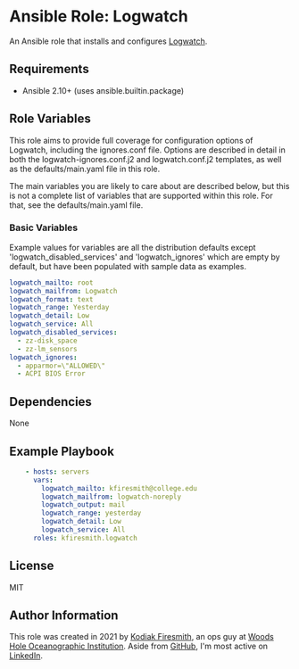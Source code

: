 Ansible Role: Logwatch
=========

An Ansible role that installs and configures [Logwatch][logwatch].

Requirements
------------

 - Ansible 2.10+ (uses ansible.builtin.package)

Role Variables
--------------

This role aims to provide full coverage for configuration options of Logwatch, including the ignores.conf file.
Options are described in detail in both the logwatch-ignores.conf.j2 and logwatch.conf.j2 templates, as well as
the defaults/main.yaml file in this role.

The main variables you are likely to care about are described below, but this is not a complete list of variables that are supported within this role.  For that, see the defaults/main.yaml file.

### Basic Variables

Example values for variables are all the distribution defaults except 'logwatch_disabled_services' and 'logwatch_ignores' which are empty by default, 
but have been populated with sample data as examples.

```yml
logwatch_mailto: root
logwatch_mailfrom: Logwatch
logwatch_format: text
logwatch_range: Yesterday
logwatch_detail: Low
logwatch_service: All
logwatch_disabled_services:
  - zz-disk_space
  - zz-lm_sensors
logwatch_ignores:
  - apparmor=\"ALLOWED\"
  - ACPI BIOS Error
```


Dependencies
------------

None

Example Playbook
----------------

```yml
    - hosts: servers
      vars:
        logwatch_mailto: kfiresmith@college.edu
        logwatch_mailfrom: logwatch-noreply
        logwatch_output: mail
        logwatch_range: yesterday
        logwatch_detail: Low
        logwatch_service: All
      roles: kfiresmith.logwatch
```

License
-------

MIT

Author Information
------------------

This role was created in 2021 by [Kodiak Firesmith][github], an ops guy at [Woods Hole Oceanographic Institution][whoi].
Aside from [GitHub][github], I'm most active on [LinkedIn][linkedin].

[whoi]: https://whoi.edu
[github]: https://github.com/kfiresmith
[linkedin]: https://www.linkedin.com/in/kodiak-firesmith-b6059434/
[logwatch]: https://sourceforge.net/projects/logwatch/
